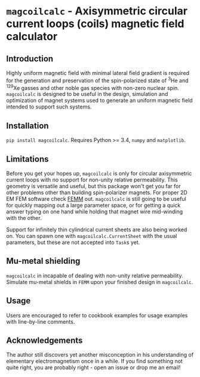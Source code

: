 # `magcoilcalc` - Axisymmetric circular current loops (coils) magnetic field calculator
## Introduction
Highly uniform magnetic field with minimal lateral field gradient is required for the generation and preservation of the spin-polarized state of <sup>3</sup>He and <sup>129</sup>Xe gasses and other noble gas species with non-zero nuclear spin. `magcoilcalc` is designed to be useful in the design, simulation and optimization of magnet systems used to generate an uniform magnetic field intended to support such systems.
## Installation
`pip install magcoilcalc`. Requires Python >= 3.4,  `numpy` and `matplotlib`.
## Limitations
Before you get your hopes up, `magcoilcalc` is only for circular axisymmetric current loops with no support for non-unity relative permeability. This geometry is versatile and useful, but this package won't get you far for other problems other than building spin-polarizer magnets. For proper 2D EM FEM software check [FEMM](https://www.femm.info/wiki/HomePage) out. `magcoilcalc` is still going to be useful for quickly mapping out a large parameter space, or for getting a quick answer typing on one hand while holding that magnet wire mid-winding with the other.

Support for infinitely thin cylindrical current sheets are also being worked on. You can spawn one with `magcoilcalc.CurrentSheet` with the usual parameters, but these are not accepted into `Task`s yet. 

## Mu-metal shielding
`magcoilcalc` in incapable of dealing with non-unity relative permeability. Simulate mu-metal shields in `FEMM` upon your finished design in `magcoilcalc`.

## Usage
Users are encouraged to refer to cookbook examples for usage examples with line-by-line comments.

## Acknowledgements
The author still discovers yet another misconception in his understanding of elementary electromagnetism once in a while. If you find something not quite right, you are probably right - open an issue or drop me an email!